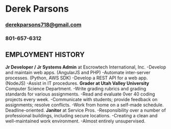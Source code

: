 # Derek Parsons
### derekparsons718@gmail.com
### 801-657-6312

**EMPLOYMENT HISTORY**
---------------------
**Jr Developer / Jr Systems Admin** at Escrowtech International, Inc.
-Develop and maintain web apps. (AngularJS and PHP)
-Automate inter-server processes. (Python, AWS SDK)
-Develop a REST API for a web app. (NodeJS)
-Assist in IT procedures.
**Grader at Utah Valley University** Computer Science Department.
-Write grading rubrics and grading standards for various assignments.
-Read and evaluate 0ver 40 coding projects every week.
-Communicate with students; provide feedback on assignments; resolve conflicts.
-Work from home on a self-made schedule. Deadline-oriented.
**Janitor** at Service Pros.
-Responsibility over a number of professional buildings, including secure locations.
-Creating a clean and well-maintained work environment.
-Almost entirely unsupervised.
